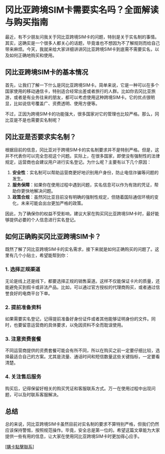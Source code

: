 # 冈比亚跨境SIM卡需要实名吗？全面解读与购买指南

最近，有不少朋友问我关于冈比亚跨境SIM卡的问题，特别是关于实名制的事情。其实，这确实是一个很多人都关心的话题，毕竟谁也不想因为不了解规则而给自己带来麻烦。今天，我就来给大家详细讲讲冈比亚跨境SIM卡到底需不需要实名，以及如何正确地购买和使用。

## 冈比亚跨境SIM卡的基本情况

首先，让我们了解一下什么是冈比亚跨境SIM卡。简单来说，它是一种可以在多个国家使用的移动通信卡，特别适合经常出差或者旅行的人群。比如你去冈比亚旅游，或者是有业务往来的朋友，都可以考虑使用这种跨境SIM卡。它的优点很明显，比如说信号覆盖广、资费透明、使用方便等。

不过，正因为跨境SIM卡的功能强大，很多国家对它的管理也比较严格。那么，冈比亚是不是也需要实名制呢？

## 冈比亚是否要求实名制？

根据目前的信息，冈比亚对于跨境SIM卡的实名制要求并不是特别严格。但是，这并不代表你可以完全忽视这个问题。实际上，在很多国家，即使没有强制性的法律规定，运营商也会建议用户进行实名登记。为什么呢？主要有以下几个原因：

1. **安全性**：实名制可以帮助运营商更好地识别用户身份，防止电信诈骗等问题的发生。
2. **服务保障**：如果你在使用过程中遇到问题，实名信息可以作为有效的凭证，帮助你更快地解决问题。
3. **政策合规**：虽然冈比亚目前没有明确的强制性规定，但随着国际通信环境的变化，未来可能会出台更加严格的政策。

因此，为了确保你的权益不受影响，建议大家在购买冈比亚跨境SIM卡时，最好能够提供必要的个人信息进行实名登记。

## 如何正确购买冈比亚跨境SIM卡？

既然了解了冈比亚跨境SIM卡的实名需求，接下来就是如何正确购买的问题了。这里有几个小贴士，希望能帮到你：

### 1. 选择正规渠道
无论是线上还是线下，都要选择正规的销售渠道。这样不仅能保证卡片的质量，还能避免买到假卡或非法产品。比如，可以通过官方授权的代理商购买，或者通过信誉良好的电商平台下单。

### 2. 提前准备资料
如果需要实名登记，记得提前准备好身份证件或者其他能够证明身份的文件。同时，也要留意运营商的具体要求，以免因资料不全而耽误使用。

### 3. 注意资费套餐
不同运营商提供的资费套餐可能会有所不同，所以在购买之前一定要仔细比较，选择最适合自己的方案。尤其是流量、通话时间和短信数量这些关键指标，一定要看清楚。

### 4. 关注售后服务
购买后，记得保留好相关的购买凭证和客服联系方式。万一在使用过程中出现问题，可以及时联系客服解决。

## 总结

总的来说，冈比亚跨境SIM卡虽然目前对实名制的要求不算特别严格，但我们仍然应该保持警惕，按照规范操作。毕竟，安全总是第一位的。希望这篇文章能为大家提供一些有用的信息，让大家在使用冈比亚跨境SIM卡时更加得心应手。

[[購卡點擊聯系](https://t.me/s/esim1088)]